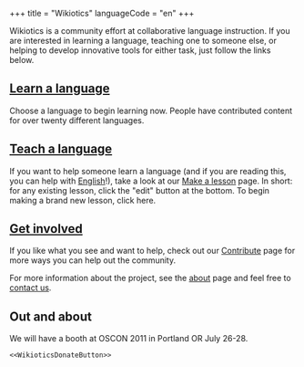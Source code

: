 +++
title = "Wikiotics"
languageCode = "en"
+++

Wikiotics is a community effort at collaborative language instruction.
If you are interested in learning a language, teaching one to someone
else, or helping to develop innovative tools for either task, just
follow the links below.

## [Learn a language](/en/Take_a_lesson)

Choose a language to begin learning now. People have contributed content
for over twenty different languages.

## [Teach a language](/en/Make_a_lesson)

If you want to help someone learn a language (and if you are reading
this, you can help with [English](/en/English_lessons)\!), take a look
at our [Make a lesson](/en/Make_a_lesson) page. In short: for any
existing lesson, click the "edit" button at the bottom. To begin making
a brand new lesson, click here.

## [Get involved](/en/Get_involved)

If you like what you see and want to help, check out our
[Contribute](/en/Contribute) page for more ways you can help out the
community.

For more information about the project, see the
[about](/group/wikiotics/about) page and feel free to [contact
us](/en/contact).

## Out and about

We will have a booth at OSCON 2011 in Portland OR July 26-28.

`<<WikioticsDonateButton>>`
